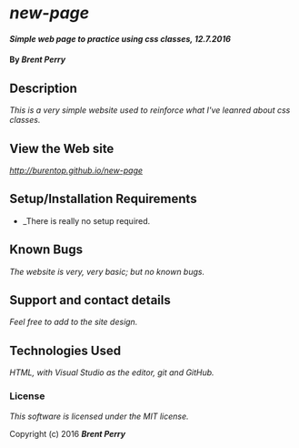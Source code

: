 # _new-page_

#### _Simple web page to practice using css classes, 12.7.2016_

#### By _**Brent Perry**_

## Description

_This is a very simple website used to reinforce what I've leanred about css classes._

## View the Web site

_http://burentop.github.io/new-page_

## Setup/Installation Requirements

* _There is really no setup required.

## Known Bugs

_The website is very, very basic; but no known bugs._

## Support and contact details

_Feel free to add to the site design._

## Technologies Used

_HTML, with Visual Studio as the editor, git and GitHub._

### License

*This software is licensed under the MIT license.*

Copyright (c) 2016 **_Brent Perry_**